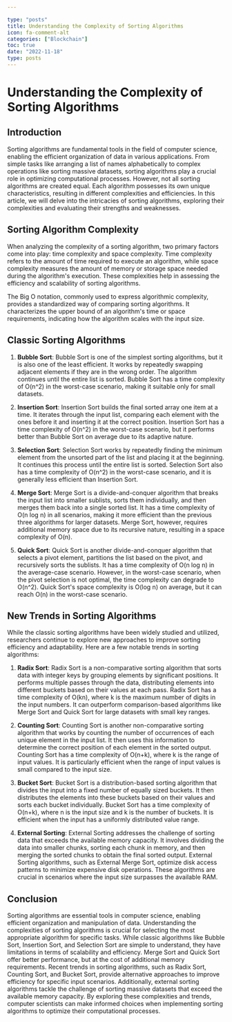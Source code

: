 ```yaml
---

type: "posts"
title: Understanding the Complexity of Sorting Algorithms
icon: fa-comment-alt
categories: ["Blockchain"]
toc: true
date: "2022-11-18"
type: posts
---
```





# Understanding the Complexity of Sorting Algorithms

## Introduction

Sorting algorithms are fundamental tools in the field of computer science, enabling the efficient organization of data in various applications. From simple tasks like arranging a list of names alphabetically to complex operations like sorting massive datasets, sorting algorithms play a crucial role in optimizing computational processes. However, not all sorting algorithms are created equal. Each algorithm possesses its own unique characteristics, resulting in different complexities and efficiencies. In this article, we will delve into the intricacies of sorting algorithms, exploring their complexities and evaluating their strengths and weaknesses.

## Sorting Algorithm Complexity

When analyzing the complexity of a sorting algorithm, two primary factors come into play: time complexity and space complexity. Time complexity refers to the amount of time required to execute an algorithm, while space complexity measures the amount of memory or storage space needed during the algorithm's execution. These complexities help in assessing the efficiency and scalability of sorting algorithms.

The Big O notation, commonly used to express algorithmic complexity, provides a standardized way of comparing sorting algorithms. It characterizes the upper bound of an algorithm's time or space requirements, indicating how the algorithm scales with the input size.

## Classic Sorting Algorithms

1. **Bubble Sort**:
Bubble Sort is one of the simplest sorting algorithms, but it is also one of the least efficient. It works by repeatedly swapping adjacent elements if they are in the wrong order. The algorithm continues until the entire list is sorted. Bubble Sort has a time complexity of O(n^2) in the worst-case scenario, making it suitable only for small datasets.

2. **Insertion Sort**:
Insertion Sort builds the final sorted array one item at a time. It iterates through the input list, comparing each element with the ones before it and inserting it at the correct position. Insertion Sort has a time complexity of O(n^2) in the worst-case scenario, but it performs better than Bubble Sort on average due to its adaptive nature.

3. **Selection Sort**:
Selection Sort works by repeatedly finding the minimum element from the unsorted part of the list and placing it at the beginning. It continues this process until the entire list is sorted. Selection Sort also has a time complexity of O(n^2) in the worst-case scenario, and it is generally less efficient than Insertion Sort.

4. **Merge Sort**:
Merge Sort is a divide-and-conquer algorithm that breaks the input list into smaller sublists, sorts them individually, and then merges them back into a single sorted list. It has a time complexity of O(n log n) in all scenarios, making it more efficient than the previous three algorithms for larger datasets. Merge Sort, however, requires additional memory space due to its recursive nature, resulting in a space complexity of O(n).

5. **Quick Sort**:
Quick Sort is another divide-and-conquer algorithm that selects a pivot element, partitions the list based on the pivot, and recursively sorts the sublists. It has a time complexity of O(n log n) in the average-case scenario. However, in the worst-case scenario, when the pivot selection is not optimal, the time complexity can degrade to O(n^2). Quick Sort's space complexity is O(log n) on average, but it can reach O(n) in the worst-case scenario.

## New Trends in Sorting Algorithms

While the classic sorting algorithms have been widely studied and utilized, researchers continue to explore new approaches to improve sorting efficiency and adaptability. Here are a few notable trends in sorting algorithms:

1. **Radix Sort**:
Radix Sort is a non-comparative sorting algorithm that sorts data with integer keys by grouping elements by significant positions. It performs multiple passes through the data, distributing elements into different buckets based on their values at each pass. Radix Sort has a time complexity of O(kn), where k is the maximum number of digits in the input numbers. It can outperform comparison-based algorithms like Merge Sort and Quick Sort for large datasets with small key ranges.

2. **Counting Sort**:
Counting Sort is another non-comparative sorting algorithm that works by counting the number of occurrences of each unique element in the input list. It then uses this information to determine the correct position of each element in the sorted output. Counting Sort has a time complexity of O(n+k), where k is the range of input values. It is particularly efficient when the range of input values is small compared to the input size.

3. **Bucket Sort**:
Bucket Sort is a distribution-based sorting algorithm that divides the input into a fixed number of equally sized buckets. It then distributes the elements into these buckets based on their values and sorts each bucket individually. Bucket Sort has a time complexity of O(n+k), where n is the input size and k is the number of buckets. It is efficient when the input has a uniformly distributed value range.

4. **External Sorting**:
External Sorting addresses the challenge of sorting data that exceeds the available memory capacity. It involves dividing the data into smaller chunks, sorting each chunk in memory, and then merging the sorted chunks to obtain the final sorted output. External Sorting algorithms, such as External Merge Sort, optimize disk access patterns to minimize expensive disk operations. These algorithms are crucial in scenarios where the input size surpasses the available RAM.

## Conclusion

Sorting algorithms are essential tools in computer science, enabling efficient organization and manipulation of data. Understanding the complexities of sorting algorithms is crucial for selecting the most appropriate algorithm for specific tasks. While classic algorithms like Bubble Sort, Insertion Sort, and Selection Sort are simple to understand, they have limitations in terms of scalability and efficiency. Merge Sort and Quick Sort offer better performance, but at the cost of additional memory requirements. Recent trends in sorting algorithms, such as Radix Sort, Counting Sort, and Bucket Sort, provide alternative approaches to improve efficiency for specific input scenarios. Additionally, external sorting algorithms tackle the challenge of sorting massive datasets that exceed the available memory capacity. By exploring these complexities and trends, computer scientists can make informed choices when implementing sorting algorithms to optimize their computational processes.